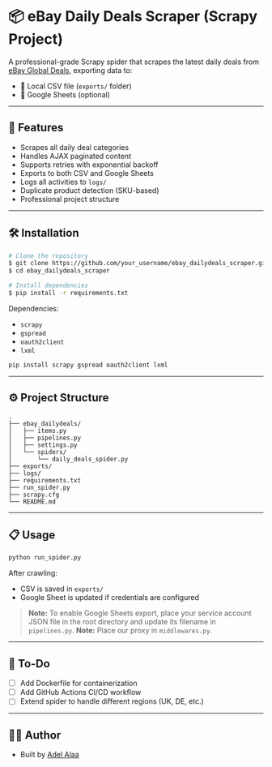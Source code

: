 # 📦 eBay Daily Deals Scraper (Scrapy Project)

A professional-grade Scrapy spider that scrapes the latest daily deals from [eBay Global Deals](https://www.ebay.com/globaldeals), exporting data to:

- 📂 Local CSV file (`exports/` folder)
- 📄 Google Sheets (optional)

---

## 🚀 Features

- Scrapes all daily deal categories
- Handles AJAX paginated content
- Supports retries with exponential backoff
- Exports to both CSV and Google Sheets
- Logs all activities to `logs/`
- Duplicate product detection (SKU-based)
- Professional project structure

---

## 🛠 Installation

```bash
# Clone the repository
$ git clone https://github.com/your_username/ebay_dailydeals_scraper.git
$ cd ebay_dailydeals_scraper

# Install dependencies
$ pip install -r requirements.txt
```

Dependencies:
- `scrapy`
- `gspread`
- `oauth2client`
- `lxml`

```bash
pip install scrapy gspread oauth2client lxml
```

---

## ⚙️ Project Structure

```
.
├── ebay_dailydeals/
│   ├── items.py
│   ├── pipelines.py
│   ├── settings.py
│   └── spiders/
│       └── daily_deals_spider.py
├── exports/
├── logs/
├── requirements.txt
├── run_spider.py
├── scrapy.cfg  
└── README.md

```

---

## 📋 Usage

```bash
python run_spider.py
```

After crawling:
- CSV is saved in `exports/`
- Google Sheet is updated if credentials are configured

> **Note:** To enable Google Sheets export, place your service account JSON file in the root directory and update its filename in `pipelines.py`.
> **Note:** Place our proxy in `middlewares.py`.

---

## 🧹 To-Do
- [ ] Add Dockerfile for containerization
- [ ] Add GitHub Actions CI/CD workflow
- [ ] Extend spider to handle different regions (UK, DE, etc.)

---

## 🧑‍💻 Author

- Built by [Adel Alaa](https://github.com/adel-alaa-dp)
